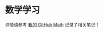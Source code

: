 # 数学学习
详情请参考 [我的 GitHub Math](https://github.com/AlvinMi/The-path-of-robotics-engineers/tree/master/Math) 记录了相关笔记！